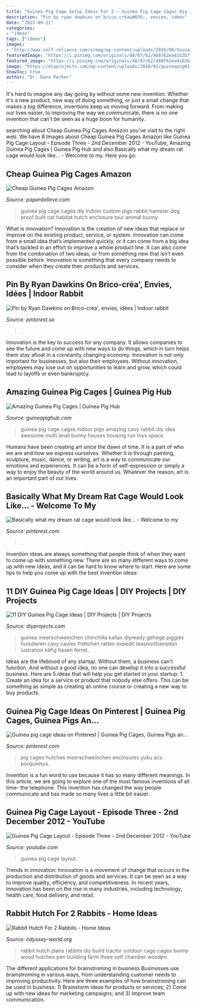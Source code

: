 ```yaml
---
title: "Guinea Pig Cage Setup Ideas For 2 ~ Guinea Pig Cage Cages Diy Indoor Custom Pigs Rabbit Hamster Dog Proof Built Cat Habitat Hutch Enclosure Tour Animal Bunny"
description: "Pin by ryan dawkins on brico-créa&#039;, envies, idées"
date: "2023-09-21"
categories:
- "ideas"
tags: ["ideas"]
images:
- "http://www.self-reliance.com/srmag/wp-content/uploads/2016/06/Souza_Rabbits_006-4_opt.png"
featuredImage: "https://i.pinimg.com/originals/48/87/62/488762ea41b3b7f92c65156992a4ba6d.jpg"
featured_image: "https://i.pinimg.com/originals/48/87/62/488762ea41b3b7f92c65156992a4ba6d.jpg"
image: "https://diyprojects.com/wp-content/uploads/2016/01/guineapig02.jpg"
ShowToc: true
author: "Dr. Dana Parker"
---
```



It's hard to imagine any day going by without some new invention. Whether it's a new product, new way of doing something, or just a small change that makes a big difference, inventions keep us moving forward. From making our lives easier, to improving the way we communicate, there is no one invention that can't be seen as a huge boon for humanity.

	

		
searching about Cheap Guinea Pig Cages Amazon you've visit to the right web. We have 8 Images about Cheap Guinea Pig Cages Amazon like Guinea Pig Cage Layout - Episode Three - 2nd December 2012 - YouTube, Amazing Guinea Pig Cages | Guinea Pig Hub and also Basically what my dream rat cage would look like... - Welcome to my. Here you go:
		
    
## Cheap Guinea Pig Cages Amazon

<img loading=lazy src="https://i.pinimg.com/originals/81/59/a8/8159a861d834c20e6254486a722a9b04.jpg" onerror="this.onerror=null;this.src='https://tse2.mm.bing.net/th?id=OIP._Sa7yxg18JrzY6KGcWHZQwHaFj&amp;pid=15.1';" alt="Cheap Guinea Pig Cages Amazon">

_Source: paperdolleve.com_

>guinea pig cage cages diy indoor custom pigs rabbit hamster dog proof built cat habitat hutch enclosure tour animal bunny. 

	

What is innovation?
Innovation is the creation of new ideas that replace or improve on the existing product, service, or system. Innovation can come from a small idea that’s implemented quickly, or it can come from a big idea that’s tackled in an effort to improve a whole product line. It can also come from the combination of two ideas, or from something new that isn’t even possible before. Innovation is something that every company needs to consider when they create their products and services.

    
## Pin By Ryan Dawkins On Brico-créa&#039;, Envies, Idées | Indoor Rabbit

<img loading=lazy src="https://i.pinimg.com/736x/3c/26/68/3c266873a6b2fe0cbced798eb2e54e20.jpg" onerror="this.onerror=null;this.src='https://tse1.mm.bing.net/th?id=OIP.a8-iXKxIJx91QWUoThfV5QHaHh&amp;pid=15.1';" alt="Pin by Ryan Dawkins on Brico-créa&#039;, envies, idées | Indoor rabbit">

_Source: pinterest.se_

>. 

	

Innovation is the key to success for any company. It allows companies to see the future and come up with new ways to do things, which in turn helps them stay afloat in a constantly changing economy. Innovation is not only important for businesses, but also their employees. Without innovation, employees may lose out on opportunities to learn and grow, which could lead to layoffs or even bankruptcy.

    
## Amazing Guinea Pig Cages | Guinea Pig Hub

<img loading=lazy src="http://www.guineapighub.com/wp-content/uploads/2016/10/cage15.jpg" onerror="this.onerror=null;this.src='https://tse2.mm.bing.net/th?id=OIP.vf4jGlKYj5uTIIbX0sDDHgHaFj&amp;pid=15.1';" alt="Amazing Guinea Pig Cages | Guinea Pig Hub">

_Source: guineapighub.com_

>guinea pig cage cages indoor pigs amazing cavy rabbit diy idea awesome multi level bunny houses housing run toys space. 

	

Humans have been creating art since the dawn of time. It is a part of who we are and how we express ourselves. Whether it is through painting, sculpture, music, dance, or writing, art is a way to communicate our emotions and experiences. It can be a form of self-expression or simply a way to enjoy the beauty of the world around us. Whatever the reason, art is an important part of our lives.

    
## Basically What My Dream Rat Cage Would Look Like... - Welcome To My

<img loading=lazy src="https://i.pinimg.com/originals/48/87/62/488762ea41b3b7f92c65156992a4ba6d.jpg" onerror="this.onerror=null;this.src='https://tse1.mm.bing.net/th?id=OIP.qZv1ajuqB3lJhuj1d7sY_gHaJ6&amp;pid=15.1';" alt="Basically what my dream rat cage would look like... - Welcome to my">

_Source: pinterest.com_

>. 

	

Invention ideas are always something that people think of when they want to come up with something new. There are so many different ways to come up with new ideas, and it can be hard to know where to start. Here are some tips to help you come up with the best invention ideas:

    
## 11 DIY Guinea Pig Cage Ideas | DIY Projects | DIY Projects

<img loading=lazy src="https://diyprojects.com/wp-content/uploads/2016/01/guineapig02.jpg" onerror="this.onerror=null;this.src='https://tse2.mm.bing.net/th?id=OIP.h1Q5Hg6w1fRKrO9PZRiFawHaJz&amp;pid=15.1';" alt="11 DIY Guinea Pig Cage Ideas | DIY Projects | DIY Projects">

_Source: diyprojects.com_

>guinea meerschweinchen chinchilla kallax diyready gehege piggies huisdieren cavy cavies frettchen ratten expedit teasnorthampton lustration käfig hasen ferret. 

	

Ideas are the lifeblood of any startup. Without them, a business can't function. And without a good idea, no one can develop it into a successful business. Here are 5 ideas that will help you get started in your startup: 1. Create an idea for a service or product that nobody else offers. This can be something as simple as creating an online course or creating a new way to buy products. 
    
## Guinea Pig Cage Ideas On Pinterest | Guinea Pig Cages, Guinea Pigs An…

<img loading=lazy src="https://s-media-cache-ak0.pinimg.com/originals/6a/b4/45/6ab445cfbdeb76b7b3b6fa72a2dd8db0.jpg" onerror="this.onerror=null;this.src='https://tse1.mm.bing.net/th?id=OIP.8Ck3NP0ZKyiyqJXPWVbiCwHaE8&amp;pid=15.1';" alt="Guinea pig cage ideas on Pinterest | Guinea Pig Cages, Guinea Pigs an…">

_Source: pinterest.com_

>pig cages hutches meerschweinchen enclosures yuku acs porquinhos. 

	

Invention is a fun word to use because it has so many different meanings. In this article, we are going to explore one of the most famous inventions of all time- the telephone. This invention has changed the way people communicate and has made so many lives a little bit easier.

    
## Guinea Pig Cage Layout - Episode Three - 2nd December 2012 - YouTube

<img loading=lazy src="http://i.ytimg.com/vi/2nwAuPxZUqw/maxresdefault.jpg" onerror="this.onerror=null;this.src='https://tse2.mm.bing.net/th?id=OIP.he0dP482m8trJ2HmxORMiAHaEK&amp;pid=15.1';" alt="Guinea Pig Cage Layout - Episode Three - 2nd December 2012 - YouTube">

_Source: youtube.com_

>guinea pig cage layout. 

	

Trends in innovation:
Innovation is a movement of change that occurs in the production and distribution of goods and services. It can be seen as a way to improve quality, efficiency, and competitiveness. In recent years, innovation has been on the rise in many industries, including technology, health care, food delivery, and retail.

    
## Rabbit Hutch For 2 Rabbits - Home Ideas

<img loading=lazy src="http://www.self-reliance.com/srmag/wp-content/uploads/2016/06/Souza_Rabbits_006-4_opt.png" onerror="this.onerror=null;this.src='https://tse3.mm.bing.net/th?id=OIP.INfL6scWdy-3Jyn6B06LOwHaE7&amp;pid=15.1';" alt="Rabbit Hutch For 2 Rabbits - Home Ideas">

_Source: odyssey-world.org_

>rabbit hutch plans rabbits diy build tractor outdoor cage cages bunny wood hutches pen building farm three self chamber wooden. 

	

The different applications for brainstroming in business
Businesses use brainstroming in various ways, from understanding customer needs to improving productivity. Here are three examples of how brainstroming can be used in business: 1) Brainstorm ideas for products or services; 2) Come up with new ideas for marketing campaigns; and 3) Improve team communication.

